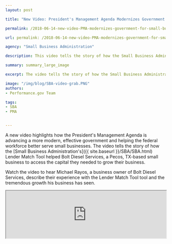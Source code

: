 ```yaml
---
layout: post

title: "New Video: President's Management Agenda Modernizes Government for Small Business Owners"

permalink: /2018-06-14-new-video-PMA-modernizes-government-for-small-business-owners.md/

url: permalink: /2018-06-14-new-video-PMA-modernizes-government-for-small-business-owners.md

agency: "Small Business Administration"

description: This video tells the story of how the Small Business Administration's Lender Match Tool helped Bolt Diesel Services, a Pecos, TX-based small business to access the capital they needed to grow their business.

summary: summary_large_image

excerpt: The video tells the story of how the Small Business Administration's Lender Match Tool helped Bolt Diesel Services, a Pecos, TX-based small business to access the capital they needed to grow their business.

image: "/img/blog/SBA-video-grab.PNG"
authors:
- Performance.gov Team

tags:
- SBA
- PMA


---
```



A new video highlights how the President's Management Agenda is advancing a more modern, effective government and helping the federal workforce better serve small businesses. The video tells the story of how the [Small Business Administration's]({{ site.baseurl }}/SBA/SBA.html) Lender Match Tool helped Bolt Diesel Services, a Pecos, TX-based small business to access the capital they needed to grow their business.

Watch the video to hear Michael Rayos, a business owner of Bolt Diesel Services, describe their experience with the Lender Match Tool tool and the tremendous growth his business has seen.

<div class="videoWrapper">
                <div style="float: center; width: 0px; height: 0px; padding-left: 0px;"></div>
                  <div style="float: center; clear: right"><iframe width="100%" src="https://www.youtube.com/embed/FVR3JW06z_8" frameborder="2" allow="autoplay; encrypted-media" allowfullscreen=""></iframe></div>
              </div>
